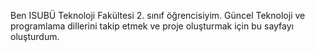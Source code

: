 Ben ISUBÜ Teknoloji Fakültesi 2. sınıf öğrencisiyim.
Güncel Teknoloji ve programlama dillerini takip etmek ve proje oluşturmak için bu sayfayı oluşturdum.
